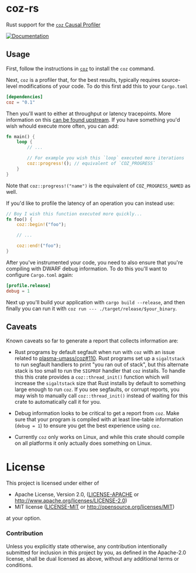 # coz-rs

Rust support for the [`coz` Causal Profiler](https://github.com/plasma-umass/coz)

[![Documentation](https://docs.rs/coz/badge.svg)](https://docs.rs/coz)

## Usage

First, follow the instructions in [`coz`] to install the `coz` command.

[`coz`]: https://github.com/plasma-umass/coz/#installation

Next, `coz` is a profiler that, for the best results, typically requires
source-level modifications of your code. To do this first add this to your
`Cargo.toml`

```toml
[dependencies]
coz = "0.1"
```

Then you'll want to either at throughput or latency tracepoints. More
information on this [can be found
upstream](https://github.com/plasma-umass/coz/#profiling-modes). If you have
something you'd wish whould execute more often, you can add:

```rust
fn main() {
    loop {
        // ...

        // For example you wish this `loop` executed more iterations
        coz::progress!(); // equivalent of `COZ_PROGRESS`
    }
}
```

Note that `coz::progress!("name")` is the equivalent of `COZ_PROGRESS_NAMED` as
well.

If you'd like to profile the latency of an operation you can instead use:

```rust
// Boy I wish this function executed more quickly...
fn foo() {
    coz::begin!("foo");

    // ...

    coz::end!("foo");
}
```

After you've instrumented your code, you need to also ensure that you're
compiling with DWARF debug information. To do this you'll want to configure
`Cargo.toml` again:

```toml
[profile.release]
debug = 1
```

Next up you'll build your application with `cargo build --release`, and then
finally you can run it with `coz run --- ./target/release/$your_binary`.

## Caveats

Known caveats so far to generate a report that collects information are:

* Rust programs by default segfault when run with `coz` with an issue related to
  [plasma-umass/coz#110](https://github.com/plasma-umass/coz/issues/110). Rust
  programs set up a `sigaltstack` to run segfault handlers to print "you ran out
  of stack", but this alternate stack is too small to run the `SIGPROF` handler
  that `coz` installs. To handle this this crate provides a `coz::thread_init()`
  function which will increase the `sigaltstack` size that Rust installs by
  default to something large enough to run `coz`. If you see segfaults, or
  corrupt reports, you may wish to manually call `coz::thread_init()` instead of
  waiting for this crate to automatically call it for you.

* Debug information looks to be critical to get a report from `coz`. Make sure
  that your program is compiled with at least line-table information (`debug =
  1`) to ensure you get the best experience using `coz`.

* Currently `coz` only works on Linux, and while this crate should compile on
  all platforms it only actually does something on Linux.

# License

This project is licensed under either of

 * Apache License, Version 2.0, ([LICENSE-APACHE](LICENSE-APACHE) or
   http://www.apache.org/licenses/LICENSE-2.0)
 * MIT license ([LICENSE-MIT](LICENSE-MIT) or
   http://opensource.org/licenses/MIT)

at your option.

### Contribution

Unless you explicitly state otherwise, any contribution intentionally submitted
for inclusion in this project by you, as defined in the Apache-2.0 license,
shall be dual licensed as above, without any additional terms or conditions.
